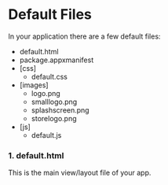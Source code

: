 # Default Files

In your application there are a few default files:

- default.html
- package.appxmanifest
- [css]
    - default.css
- [images]
    - logo.png
    - smalllogo.png
    - splashscreen.png
    - storelogo.png
- [js]
    - default.js

### 1. default.html

This is the main view/layout file of your app.

